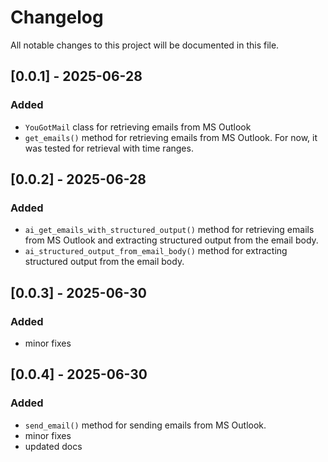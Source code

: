 # Changelog

All notable changes to this project will be documented in this file.

## [0.0.1] - 2025-06-28
### Added
- `YouGotMail` class for retrieving emails from MS Outlook
- `get_emails()` method for retrieving emails from MS Outlook. For now, it was tested for retrieval with time ranges.

## [0.0.2] - 2025-06-28
### Added
- `ai_get_emails_with_structured_output()` method for retrieving emails from MS Outlook and extracting structured output from the email body.
- `ai_structured_output_from_email_body()` method for extracting structured output from the email body.

## [0.0.3] - 2025-06-30
### Added
- minor fixes

## [0.0.4] - 2025-06-30
### Added
- `send_email()` method for sending emails from MS Outlook.
- minor fixes
- updated docs


